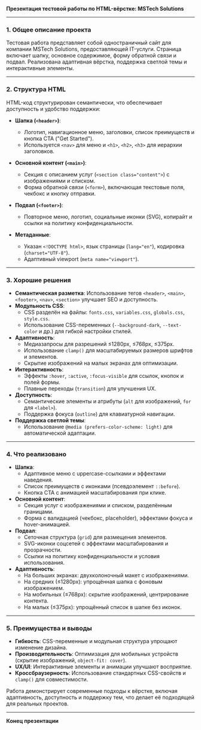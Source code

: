 **Презентация тестовой работы по HTML-вёрстке: MSTech Solutions**

---

### 1. Общее описание проекта
Тестовая работа представляет собой одностраничный сайт для компании MSTech Solutions, предоставляющей IT-услуги. Страница включает шапку, основное содержимое, форму обратной связи и подвал. Реализована адаптивная вёрстка, поддержка светлой темы и интерактивные элементы.

---

### 2. Структура HTML
HTML-код структурирован семантически, что обеспечивает доступность и удобство поддержки:

- **Шапка (`<header>`)**: 
  - Логотип, навигационное меню, заголовки, список преимуществ и кнопка CTA ("Get Started").
  - Используется `<nav>` для меню и `<h1>`, `<h2>`, `<h3>` для иерархии заголовков.
  
- **Основной контент (`<main>`)**:
  - Секция с описанием услуг (`<section class="content">`) с изображениями и списком.
  - Форма обратной связи (`<form>`), включающая текстовые поля, чекбокс и кнопку отправки.

- **Подвал (`<footer>`)**:
  - Повторное меню, логотип, социальные иконки (SVG), копирайт и ссылки на политику конфиденциальности.

- **Метаданные**:
  - Указан `<!DOCTYPE html>`, язык страницы (`lang="en"`), кодировка (`charset="UTF-8"`).
  - Адаптивный viewport (`meta name="viewport"`).

---

### 3. Хорошие решения
- **Семантическая разметка**: Использование тегов `<header>`, `<main>`, `<footer>`, `<nav>`, `<section>` улучшает SEO и доступность.
- **Модульность CSS**:
  - CSS разделён на файлы: `fonts.css`, `variables.css`, `globals.css`, `style.css`.
  - Использование CSS-переменных (`--background-dark`, `--text-color` и др.) для гибкой настройки стилей.
- **Адаптивность**:
  - Медиазапросы для разрешений ≤1280px, ≤768px, ≤375px.
  - Использование `clamp()` для масштабируемых размеров шрифтов и элементов.
  - Скрытие изображений на малых экранах для оптимизации.
- **Интерактивность**:
  - Эффекты `:hover`, `:active`, `:focus-visible` для ссылок, кнопок и полей формы.
  - Плавные переходы (`transition`) для улучшения UX.
- **Доступность**:
  - Семантические элементы и атрибуты (`alt` для изображений, `for` для `<label>`).
  - Поддержка фокуса (`outline`) для клавиатурной навигации.
- **Поддержка светлой темы**:
  - Использование `@media (prefers-color-scheme: light)` для автоматической адаптации.

---

### 4. Что реализовано
- **Шапка**:
  - Адаптивное меню с uppercase-ссылками и эффектами наведения.
  - Список преимуществ с иконками (псевдоэлемент `::before`).
  - Кнопка CTA с анимацией масштабирования при клике.
- **Основной контент**:
  - Секция услуг с изображениями и списком, разделённым границами.
  - Форма с валидацией (чекбокс, placeholder), эффектами фокуса и hover-анимацией.
- **Подвал**:
  - Сеточная структура (`grid`) для размещения элементов.
  - SVG-иконки соцсетей с эффектами масштабирования и прозрачности.
  - Ссылки на политику конфиденциальности и условия использования.
- **Адаптивность**:
  - На больших экранах: двухколоночный макет с изображениями.
  - На средних (≤1280px): упрощённая шапка с фоновым изображением.
  - На мобильных (≤768px): скрытие изображений, центрирование контента.
  - На малых (≤375px): упрощённый список в шапке без иконок.

---

### 5. Преимущества и выводы
- **Гибкость**: CSS-переменные и модульная структура упрощают изменение дизайна.
- **Производительность**: Оптимизация для мобильных устройств (скрытие изображений, `object-fit: cover`).
- **UX/UI**: Интерактивные элементы и анимации улучшают восприятие.
- **Кроссбраузерность**: Использование стандартных CSS-свойств и `clamp()` для совместимости.

Работа демонстрирует современные подходы к вёрстке, включая адаптивность, доступность и поддержку тем, что делает её подходящей для реальных проектов.

--- 

**Конец презентации**